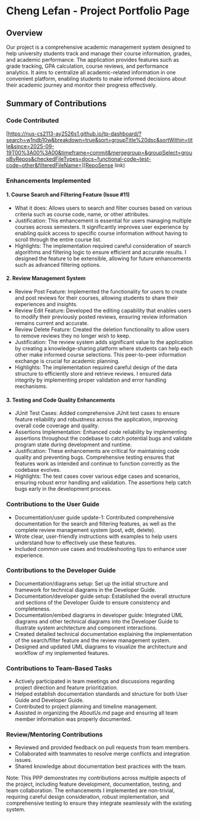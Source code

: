 # Cheng Lefan - Project Portfolio Page
## Overview
Our project is a comprehensive academic management system designed to help university students track and manage their course information, grades, and academic performance. The application provides features such as grade tracking, GPA calculation, course reviews, and performance analytics. It aims to centralize all academic-related information in one convenient platform, enabling students to make informed decisions about their academic journey and monitor their progress effectively.

## Summary of Contributions
### Code Contributed
[https://nus-cs2113-ay2526s1.github.io/tp-dashboard/?search=w1ndb10w&breakdown=true&sort=groupTitle%20dsc&sortWithin=title&since=2025-09-19T00%3A00%3A00&timeframe=commit&mergegroup=&groupSelect=groupByRepos&checkedFileTypes=docs~functional-code~test-code~other&filteredFileName=](RepoSense link)

### Enhancements Implemented
#### 1. Course Search and Filtering Feature (Issue #11)
- What it does: Allows users to search and filter courses based on various criteria such as course code, name, or other attributes. 
- Justification: This enhancement is essential for users managing multiple courses across semesters. It significantly improves user experience by enabling quick access to specific course information without having to scroll through the entire course list. 
- Highlights: The implementation required careful consideration of search algorithms and filtering logic to ensure efficient and accurate results. I designed the feature to be extensible, allowing for future enhancements such as advanced filtering options.
#### 2. Review Management System
- Review Post Feature: Implemented the functionality for users to create and post reviews for their courses, allowing students to share their experiences and insights. 
- Review Edit Feature: Developed the editing capability that enables users to modify their previously posted reviews, ensuring review information remains current and accurate. 
- Review Delete Feature: Created the deletion functionality to allow users to remove reviews they no longer wish to keep. 
- Justification: The review system adds significant value to the application by creating a knowledge-sharing platform where students can help each other make informed course selections. This peer-to-peer information exchange is crucial for academic planning. 
- Highlights: The implementation required careful design of the data structure to efficiently store and retrieve reviews. I ensured data integrity by implementing proper validation and error handling mechanisms.
#### 3. Testing and Code Quality Enhancements
- JUnit Test Cases: Added comprehensive JUnit test cases to ensure feature reliability and robustness across the application, improving overall code coverage and quality. 
- Assertions Implementation: Enhanced code reliability by implementing assertions throughout the codebase to catch potential bugs and validate program state during development and runtime. 
- Justification: These enhancements are critical for maintaining code quality and preventing bugs. Comprehensive testing ensures that features work as intended and continue to function correctly as the codebase evolves. 
- Highlights: The test cases cover various edge cases and scenarios, ensuring robust error handling and validation. The assertions help catch bugs early in the development process.

### Contributions to the User Guide
- Documentation/user guide update-1: Contributed comprehensive documentation for the search and filtering features, as well as the complete review management system (post, edit, delete).
- Wrote clear, user-friendly instructions with examples to help users understand how to effectively use these features. 
- Included common use cases and troubleshooting tips to enhance user experience.

### Contributions to the Developer Guide
- Documentation/diagrams setup: Set up the initial structure and framework for technical diagrams in the Developer Guide. 
- Documentation/developer guide setup: Established the overall structure and sections of the Developer Guide to ensure consistency and completeness. 
- Documentation/embed diagrams in developer guide: Integrated UML diagrams and other technical diagrams into the Developer Guide to illustrate system architecture and component interactions. 
- Created detailed technical documentation explaining the implementation of the search/filter feature and the review management system. 
- Designed and updated UML diagrams to visualize the architecture and workflow of my implemented features. 

### Contributions to Team-Based Tasks
- Actively participated in team meetings and discussions regarding project direction and feature prioritization. 
- Helped establish documentation standards and structure for both User Guide and Developer Guide. 
- Contributed to project planning and timeline management. 
- Assisted in organizing the AboutUs.md page and ensuring all team member information was properly documented.

### Review/Mentoring Contributions
- Reviewed and provided feedback on pull requests from team members. 
- Collaborated with teammates to resolve merge conflicts and integration issues. 
- Shared knowledge about documentation best practices with the team.

Note: This PPP demonstrates my contributions across multiple aspects of the project, including feature development, documentation, testing, and team collaboration. The enhancements I implemented are non-trivial, requiring careful design consideration, robust implementation, and comprehensive testing to ensure they integrate seamlessly with the existing system.
